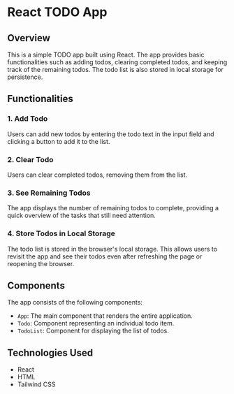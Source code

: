 # React TODO App

## Overview

This is a simple TODO app built using React. The app provides basic functionalities such as adding todos, clearing completed todos, and keeping track of the remaining todos. The todo list is also stored in local storage for persistence.

## Functionalities

### 1. Add Todo

Users can add new todos by entering the todo text in the input field and clicking a button to add it to the list.

### 2. Clear Todo

Users can clear completed todos, removing them from the list.

### 3. See Remaining Todos

The app displays the number of remaining todos to complete, providing a quick overview of the tasks that still need attention.

### 4. Store Todos in Local Storage

The todo list is stored in the browser's local storage. This allows users to revisit the app and see their todos even after refreshing the page or reopening the browser.

## Components

The app consists of the following components:

- `App`: The main component that renders the entire application.
- `Todo`: Component representing an individual todo item.
- `TodoList`: Component for displaying the list of todos.


## Technologies Used

- React
- HTML
- Tailwind CSS
